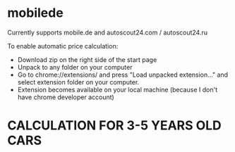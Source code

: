 mobilede
========

Currently supports mobile.de and autoscout24.com / autoscout24.ru

To enable automatic price calculation:
* Download zip on the right side of the start page
* Unpack to any folder on your computer
* Go to chrome://extensions/ and press "Load unpacked extension..." and select extension folder on your computer.
* Extension becomes available on your local machine (because I don't have chrome developer account)


# CALCULATION FOR 3-5 YEARS OLD CARS

